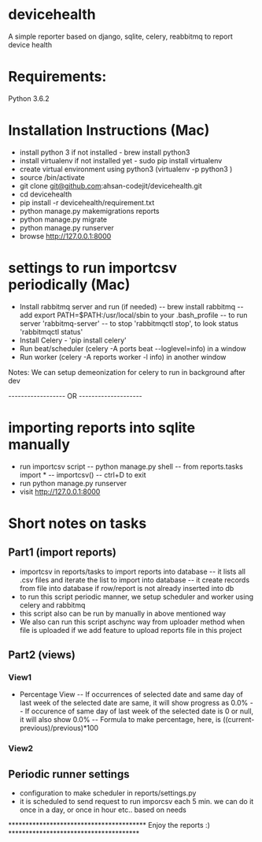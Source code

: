 # devicehealth
A simple reporter based on django, sqlite, celery, reabbitmq to report device health

# Requirements:
Python 3.6.2


# Installation Instructions (Mac)
- install python 3 if not installed - brew install python3
- install virtualenv if not installed yet - sudo pip install virtualenv
- create virtual environment using python3 (virtualenv -p python3 <venvname>)
- source <venvname>/bin/activate
- git clone git@github.com:ahsan-codejit/devicehealth.git
- cd devicehealth
- pip install -r devicehealth/requirement.txt
- python manage.py makemigrations reports
- python manage.py migrate
- python manage.py runserver
- browse http://127.0.0.1:8000

# settings to run importcsv periodically (Mac)
- Install rabbitmq server and run (if needed)
-- brew install rabbitmq 
-- add export PATH=$PATH:/usr/local/sbin to your .bash_profile
-- to run server 'rabbitmq-server'
-- to stop 'rabbitmqctl stop', to look status 'rabbitmqctl status'
- Install Celery - 'pip install celery'
- Run beat/scheduler (celery -A ports beat --loglevel=info) in a window
- Run worker (celery -A reports worker -l info) in another window

Notes: We can setup demeonization for celery to run in background after dev

------------------ OR --------------------

# importing reports into sqlite manually
- run importcsv script
-- python manage.py shell
-- from reports.tasks import *
-- importcsv()
-- ctrl+D to exit
- run python manage.py runserver 
- visit http://127.0.0.1:8000

# Short notes on tasks
## Part1 (import reports)
- importcsv in reports/tasks to import reports into database
-- it lists all .csv files and iterate the list to import into database
-- it create records from file into database if row/report is not already inserted into db
- to run this script periodic manner, we setup scheduler and worker using celery and rabbitmq
- this script also can be run by manually in above mentioned way
- We also can run this script aschync way from uploader method when file is uploaded if we add feature to upload reports file in this project

## Part2 (views)
### View1
- Percentage View
-- If occurrences of selected date and same day of last week of the selected date are same, it will show progress as 0.0%
-- If occurence of same day of last week of the selected date is 0 or null, it will also show 0.0%
-- Formula to make percentage, here, is ((current-previous)/previous)*100

### View2

## Periodic runner settings
- configuration to make scheduler in reports/settings.py
- it is scheduled to send request to run imporcsv each 5 min. we can do it once in a day, or once in hour etc.. based on needs

**************************************** Enjoy the reports :) **************************************
